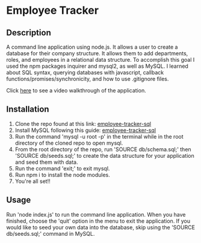 # Employee Tracker

## Description

A command line application using node.js. It allows a user to create a database for their company structure. It allows them to add departments, roles, and employees in a relational data structure. To accomplish this goal I used the npm packages inquirer and mysql2, as well as MySQL. I learned about SQL syntax, querying databases with javascript, callback functions/promises/synchronicity, and how to use .gitignore files. 

Click [here](here) to see a video walkthrough of the application.

## Installation

1. Clone the repo found at this link: [employee-tracker-sql]()
2. Install MySQL following this guide: [employee-tracker-sql]()
3. Run the command 'mysql -u root -p' in the terminal while in the root directory of the cloned repo to open mysql.
4. From the root directory of the repo, run 'SOURCE db/schema.sql;' then 'SOURCE db/seeds.sql;' to create the data structure for your application and seed them with data.
5. Run the command 'exit;' to exit mysql.
6. Run npm i to install the node modules.
7. You're all set!!


## Usage

Run 'node index.js' to run the command line application. When you have finished, choose the 'quit' option in the menu to exit the application. If you would like to seed your own data into the database, skip using the 'SOURCE db/seeds.sql;' command in MySQL.